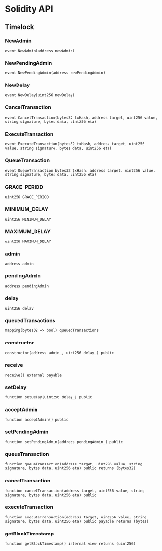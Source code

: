 # Solidity API

## Timelock

### NewAdmin

```solidity
event NewAdmin(address newAdmin)
```

### NewPendingAdmin

```solidity
event NewPendingAdmin(address newPendingAdmin)
```

### NewDelay

```solidity
event NewDelay(uint256 newDelay)
```

### CancelTransaction

```solidity
event CancelTransaction(bytes32 txHash, address target, uint256 value, string signature, bytes data, uint256 eta)
```

### ExecuteTransaction

```solidity
event ExecuteTransaction(bytes32 txHash, address target, uint256 value, string signature, bytes data, uint256 eta)
```

### QueueTransaction

```solidity
event QueueTransaction(bytes32 txHash, address target, uint256 value, string signature, bytes data, uint256 eta)
```

### GRACE_PERIOD

```solidity
uint256 GRACE_PERIOD
```

### MINIMUM_DELAY

```solidity
uint256 MINIMUM_DELAY
```

### MAXIMUM_DELAY

```solidity
uint256 MAXIMUM_DELAY
```

### admin

```solidity
address admin
```

### pendingAdmin

```solidity
address pendingAdmin
```

### delay

```solidity
uint256 delay
```

### queuedTransactions

```solidity
mapping(bytes32 => bool) queuedTransactions
```

### constructor

```solidity
constructor(address admin_, uint256 delay_) public
```

### receive

```solidity
receive() external payable
```

### setDelay

```solidity
function setDelay(uint256 delay_) public
```

### acceptAdmin

```solidity
function acceptAdmin() public
```

### setPendingAdmin

```solidity
function setPendingAdmin(address pendingAdmin_) public
```

### queueTransaction

```solidity
function queueTransaction(address target, uint256 value, string signature, bytes data, uint256 eta) public returns (bytes32)
```

### cancelTransaction

```solidity
function cancelTransaction(address target, uint256 value, string signature, bytes data, uint256 eta) public
```

### executeTransaction

```solidity
function executeTransaction(address target, uint256 value, string signature, bytes data, uint256 eta) public payable returns (bytes)
```

### getBlockTimestamp

```solidity
function getBlockTimestamp() internal view returns (uint256)
```
